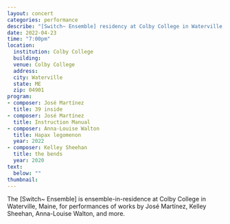 ```yaml
---
layout: concert
categories: performance
describe: "[Switch~ Ensemble] residency at Colby College in Waterville, Maine, performing music by José Martínez, Kelley Sheehan, Anna-Louise Walton, and more."
date: 2022-04-23
time: "7:00pm"
location:
  institution: Colby College
  building:
  venue: Colby College
  address:
  city: Waterville
  state: ME
  zip: 04901
program:
- composer: José Martínez
  title: 39 inside
- composer: José Martínez
  title: Instruction Manual
- composer: Anna-Louise Walton
  title: Hapax legomenon
  year: 2022
- composer: Kelley Sheehan
  title: the bends
  year: 2020
text:
  below: ""
thumbnail:
---
```


The [Switch~ Ensemble] is ensemble-in-residence at Colby College in Waterville, Maine, for performances of works by José Martínez, Kelley Sheehan, Anna-Louise Walton, and more.
